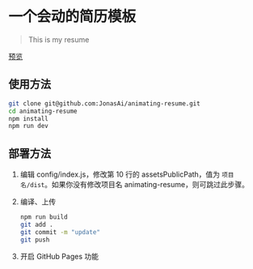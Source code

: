 # 一个会动的简历模板

> This is my resume

[预览](https://jirengu-inc.github.io/animating-resume/public/)

## 使用方法

``` bash
git clone git@github.com:JonasAi/animating-resume.git
cd animating-resume
npm install
npm run dev
```

## 部署方法


1. 编辑 config/index.js，修改第 10 行的 assetsPublicPath，值为 `项目名/dist`。如果你没有修改项目名 animating-resume，则可跳过此步骤。

2. 编译、上传
    ``` bash
    npm run build
    git add .
    git commit -m "update"
    git push
    ```

3. 开启 GitHub Pages 功能

